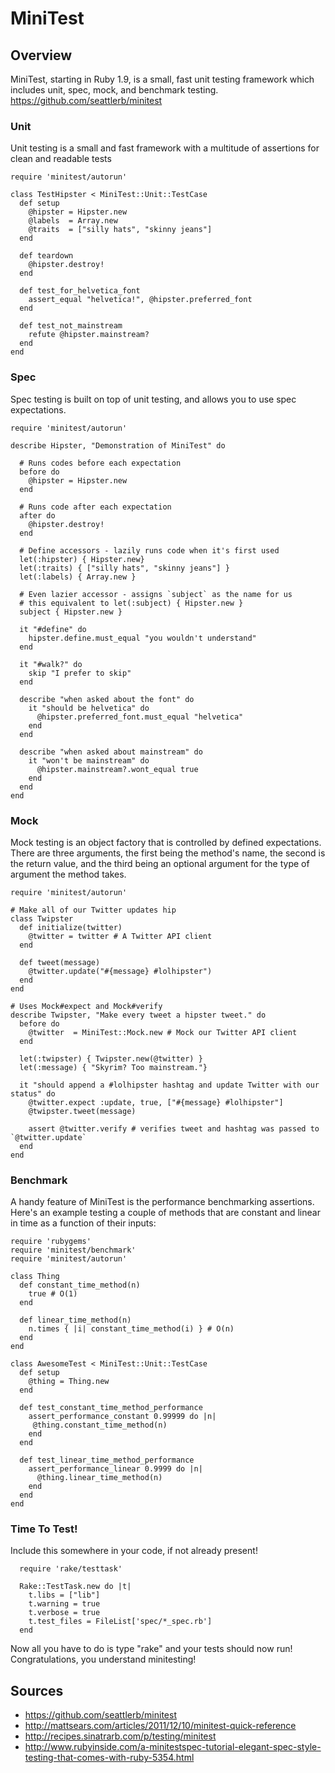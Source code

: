# MiniTest

## Overview
MiniTest, starting in Ruby 1.9, is a small, fast unit testing framework which includes unit, spec, mock, and benchmark testing.
https://github.com/seattlerb/minitest

### Unit
Unit testing is a small and fast framework with a multitude of assertions for clean and readable tests
~~~
require 'minitest/autorun'

class TestHipster < MiniTest::Unit::TestCase
  def setup
    @hipster = Hipster.new
    @labels  = Array.new
    @traits  = ["silly hats", "skinny jeans"]
  end

  def teardown
    @hipster.destroy!
  end

  def test_for_helvetica_font
    assert_equal "helvetica!", @hipster.preferred_font
  end

  def test_not_mainstream
    refute @hipster.mainstream?
  end
end
~~~

### Spec
Spec testing is built on top of unit testing, and allows you to use spec expectations.
~~~
require 'minitest/autorun'

describe Hipster, "Demonstration of MiniTest" do

  # Runs codes before each expectation
  before do
    @hipster = Hipster.new
  end

  # Runs code after each expectation
  after do
    @hipster.destroy!
  end

  # Define accessors - lazily runs code when it's first used
  let(:hipster) { Hipster.new}
  let(:traits) { ["silly hats", "skinny jeans"] }
  let(:labels) { Array.new }

  # Even lazier accessor - assigns `subject` as the name for us
  # this equivalent to let(:subject) { Hipster.new }
  subject { Hipster.new }

  it "#define" do
    hipster.define.must_equal "you wouldn't understand"
  end

  it "#walk?" do
    skip "I prefer to skip"
  end

  describe "when asked about the font" do
    it "should be helvetica" do
      @hipster.preferred_font.must_equal "helvetica"
    end
  end

  describe "when asked about mainstream" do
    it "won't be mainstream" do
      @hipster.mainstream?.wont_equal true
    end
  end
end
~~~
### Mock
Mock testing is an object factory that is controlled by defined expectations. There are three arguments, the first being the method's name, the second is the return value, and the third being an optional argument for the type of argument the method takes.
~~~
require 'minitest/autorun'

# Make all of our Twitter updates hip
class Twipster
  def initialize(twitter)
    @twitter = twitter # A Twitter API client
  end

  def tweet(message)
    @twitter.update("#{message} #lolhipster")
  end
end

# Uses Mock#expect and Mock#verify
describe Twipster, "Make every tweet a hipster tweet." do
  before do
    @twitter  = MiniTest::Mock.new # Mock our Twitter API client
  end

  let(:twipster) { Twipster.new(@twitter) }
  let(:message) { "Skyrim? Too mainstream."}

  it "should append a #lolhipster hashtag and update Twitter with our status" do
    @twitter.expect :update, true, ["#{message} #lolhipster"]
    @twipster.tweet(message)

    assert @twitter.verify # verifies tweet and hashtag was passed to `@twitter.update`
  end
end
~~~
### Benchmark
A handy feature of MiniTest is the performance benchmarking assertions. Here's an example testing a couple of methods that are constant and linear in time as a function of their inputs:
~~~
require 'rubygems'
require 'minitest/benchmark'
require 'minitest/autorun'

class Thing
  def constant_time_method(n)
    true # O(1)
  end

  def linear_time_method(n)
    n.times { |i| constant_time_method(i) } # O(n)
  end
end

class AwesomeTest < MiniTest::Unit::TestCase
  def setup
    @thing = Thing.new
  end

  def test_constant_time_method_performance
    assert_performance_constant 0.99999 do |n|
     @thing.constant_time_method(n)
    end
  end

  def test_linear_time_method_performance
    assert_performance_linear 0.9999 do |n|
      @thing.linear_time_method(n)
    end
  end
end
~~~
### Time To Test!
Include this somewhere in your code, if not already present!
~~~
  require 'rake/testtask'

  Rake::TestTask.new do |t|
    t.libs = ["lib"]
    t.warning = true
    t.verbose = true
    t.test_files = FileList['spec/*_spec.rb']
  end
~~~
Now all you have to do is type "rake" and your tests should now run! Congratulations, you understand minitesting!


## Sources
* https://github.com/seattlerb/minitest
* http://mattsears.com/articles/2011/12/10/minitest-quick-reference
* http://recipes.sinatrarb.com/p/testing/minitest
* http://www.rubyinside.com/a-minitestspec-tutorial-elegant-spec-style-testing-that-comes-with-ruby-5354.html
